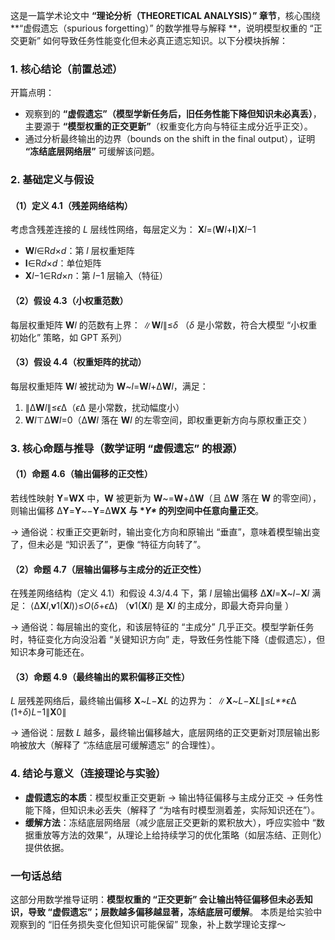 这是一篇学术论文中 **“理论分析（THEORETICAL ANALYSIS）” 章节**，核心围绕 **“虚假遗忘（spurious forgetting）” 的数学推导与解释 **，说明模型权重的 “正交更新” 如何导致任务性能变化但未必真正遗忘知识。以下分模块拆解：

### 1. 核心结论（前置总述）

开篇点明：

- 观察到的 **“虚假遗忘”（模型学新任务后，旧任务性能下降但知识未必真丢）**，主要源于 **“模型权重的正交更新”**（权重变化方向与特征主成分近乎正交）。
- 通过分析最终输出的边界（bounds on the shift in the final output），证明 **“冻结底层网络层”** 可缓解该问题。

### 2. 基础定义与假设

#### （1）定义 4.1（残差网络结构）

考虑含残差连接的 *L* 层线性网络，每层定义为：
**X***l*=(**W***l*+**I**)**X***l*−1



- **W***l*∈R*d*×*d*：第 *l* 层权重矩阵
- **I**∈R*d*×*d*：单位矩阵
- **X***l*−1∈R*d*×*n*：第 *l*−1 层输入（特征）

#### （2）假设 4.3（小权重范数）

每层权重矩阵 **W***l* 的范数有上界：
∥**W***l*∥≤*δ*
（*δ* 是小常数，符合大模型 “小权重初始化” 策略，如 GPT 系列）

#### （3）假设 4.4（权重矩阵的扰动）

每层权重矩阵 **W***l* 被扰动为 **W**~*l*=**W***l*+Δ**W***l*，满足：



1. ∥Δ**W***l*∥≤*ϵ*Δ（*ϵ*Δ 是小常数，扰动幅度小）
2. **W***l*⊤Δ**W***l*=0（Δ**W***l* 落在 **W***l* 的左零空间，即权重更新方向与原权重正交 ）

### 3. 核心命题与推导（数学证明 “虚假遗忘” 的根源）

#### （1）命题 4.6（输出偏移的正交性）

若线性映射 **Y**=**WX** 中，**W** 被更新为 **W**~=**W**+Δ**W**（且 Δ**W** 落在 **W** 的零空间），则输出偏移 Δ**Y**=**Y**~−**Y**=Δ**WX** **与 \**Y\** 的列空间中任意向量正交**。



→ 通俗说：权重正交更新时，输出变化方向和原输出 “垂直”，意味着模型输出变了，但未必是 “知识丢了”，更像 “特征方向转了”。

#### （2）命题 4.7（层输出偏移与主成分的近正交性）

在残差网络结构（定义 4.1）和假设 4.3/4.4 下，第 *l* 层输出偏移 Δ**X***l*=**X**~*l*−**X***l* 满足：
⟨Δ**X***l*,**v**1​(**X***l*)⟩≤*O*(*δ*+*ϵ*Δ​)
（**v**1​(**X***l*) 是 **X***l* 的主成分，即最大奇异向量 ）



→ 通俗说：每层输出的变化，和该层特征的 “主成分” 几乎正交。模型学新任务时，特征变化方向没沿着 “关键知识方向” 走，导致任务性能下降（虚假遗忘），但知识本身可能还在。

#### （3）命题 4.9（最终输出的累积偏移正交性）

*L* 层残差网络后，最终输出偏移 **X**~*L*−**X***L* 的边界为：
∥**X**~*L*−**X***L*∥≤*L**ϵ*Δ​(1+*δ*)*L*−1∥**X**0∥



→ 通俗说：层数 *L* 越多，最终输出偏移越大，底层网络的正交更新对顶层输出影响被放大（解释了 “冻结底层可缓解遗忘” 的合理性）。

### 4. 结论与意义（连接理论与实验）

- **虚假遗忘的本质**：模型权重正交更新 → 输出特征偏移与主成分正交 → 任务性能下降，但知识未必丢失（解释了 “为啥有时模型测着差，实际知识还在”）。
- **缓解方法**：冻结底层网络层（减少底层正交更新的累积放大），呼应实验中 “数据重放等方法的效果”，从理论上给持续学习的优化策略（如层冻结、正则化）提供依据。

### 一句话总结

这部分用数学推导证明：**模型权重的 “正交更新” 会让输出特征偏移但未必丢知识，导致 “虚假遗忘”；层数越多偏移越显著，冻结底层可缓解**。 本质是给实验中观察到的 “旧任务损失变化但知识可能保留” 现象，补上数学理论支撑～